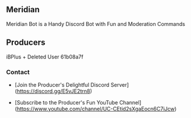 ## Meridian
Meridian Bot is a Handy Discord Bot with Fun and Moderation Commands

## Producers

iBPlus
+
Deleted User 61b08a7f

### Contact

- [Join the Producer's Delightful Discord Server] (https://discord.gg/E5vJE2trn8)

- [Subscribe to the Producer's Fun YouTube Channel] (https://www.youtube.com/channel/UC-CEtid2sXgaEocn6C7iJcw)
